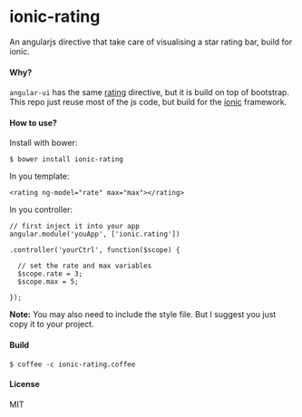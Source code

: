 ionic-rating
============

An angularjs directive that take care of visualising a star rating bar, build
for ionic.

#### Why?

`angular-ui` has the same [rating](http://angular-ui.github.io/bootstrap/#/rating) directive,
but it is build on top of bootstrap. This repo just reuse most of the js code, but build for
the [ionic](http://ionicframework.com/) framework.

#### How to use?

Install with bower:

```
$ bower install ionic-rating
```

In you template:

```
<rating ng-model="rate" max="max"></rating>
```

In you controller:

```
// first inject it into your app
angular.module('youApp', ['ionic.rating'])

.controller('yourCtrl', function($scope) {

  // set the rate and max variables
  $scope.rate = 3;
  $scope.max = 5;

});

```

**Note:** You may also need to include the style file. But I suggest you just copy it to your
project.

#### Build

```
$ coffee -c ionic-rating.coffee
```

#### License

MIT